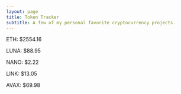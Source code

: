 ```yaml
---
layout: page
title: Token Tracker
subtitle: A few of my personal favorite cryptocurrency projects.
---
```


<!--BEGINCRYPTOINPUT-->
ETH: $2554.16

LUNA: $88.95

NANO: $2.22

LINK: $13.05

AVAX: $69.98

<!--ENDCRYPTOINPUT-->
